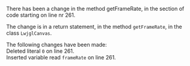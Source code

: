 There has been a change in the method getFrameRate, in the section of code starting on line nr 261.
  
The change is in a return statement, in the method ```getFrameRate```, in the class ```LwjglCanvas```.
  
The following changes have been made:  
Deleted literal ```0``` on line 261.  
Inserted variable read ```frameRate``` on line 261.  
